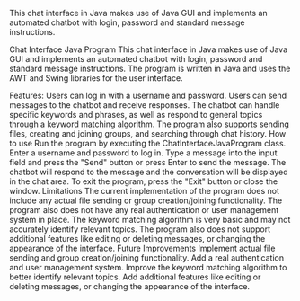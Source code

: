 
This chat interface in Java makes use of Java GUI and implements an automated chatbot with login, password and standard message instructions.

Chat Interface Java Program
This chat interface in Java makes use of Java GUI and implements an automated chatbot with login, password and standard message instructions. The program is written in Java and uses the AWT and Swing libraries for the user interface.

Features: 
Users can log in with a username and password.
Users can send messages to the chatbot and receive responses.
The chatbot can handle specific keywords and phrases, as well as respond to general topics through a keyword matching algorithm.
The program also supports sending files, creating and joining groups, and searching through chat history.
How to use
Run the program by executing the ChatInterfaceJavaProgram class.
Enter a username and password to log in.
Type a message into the input field and press the "Send" button or press Enter to send the message.
The chatbot will respond to the message and the conversation will be displayed in the chat area.
To exit the program, press the "Exit" button or close the window.
Limitations
The current implementation of the program does not include any actual file sending or group creation/joining functionality.
The program also does not have any real authentication or user management system in place.
The keyword matching algorithm is very basic and may not accurately identify relevant topics.
The program also does not support additional features like editing or deleting messages, or changing the appearance of the interface.
Future Improvements
Implement actual file sending and group creation/joining functionality.
Add a real authentication and user management system.
Improve the keyword matching algorithm to better identify relevant topics.
Add additional features like editing or deleting messages, or changing the appearance of the interface.
